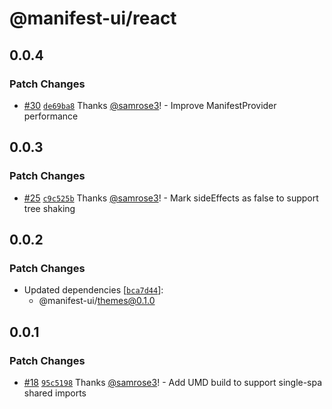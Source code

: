 # @manifest-ui/react

## 0.0.4

### Patch Changes

- [#30](https://github.com/project44/manifest-ui/pull/30) [`de69ba8`](https://github.com/project44/manifest-ui/commit/de69ba8c12dd3063e8081c6e8f85520b2e74e75d) Thanks [@samrose3](https://github.com/samrose3)! - Improve ManifestProvider performance

## 0.0.3

### Patch Changes

- [#25](https://github.com/project44/manifest-ui/pull/25) [`c9c525b`](https://github.com/project44/manifest-ui/commit/c9c525bb149bed5bb2cfa66e82a4e961a6a73905) Thanks [@samrose3](https://github.com/samrose3)! - Mark sideEffects as false to support tree shaking

## 0.0.2

### Patch Changes

- Updated dependencies [[`bca7d44`](https://github.com/project44/manifest-ui/commit/bca7d444944c954cd922a34a16a508fcbedaae68)]:
  - @manifest-ui/themes@0.1.0

## 0.0.1

### Patch Changes

- [#18](https://github.com/project44/manifest-ui/pull/18) [`95c5198`](https://github.com/project44/manifest-ui/commit/95c519888f63ad81f2e7cfaa784cd2cdd2dd5143) Thanks [@samrose3](https://github.com/samrose3)! - Add UMD build to support single-spa shared imports
